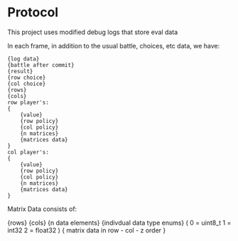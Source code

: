 # Protocol

This project uses modified debug logs that store eval data

In each frame, in addition to the usual battle, choices, etc data, we have:

```
{log data}
{battle after commit}
{result}
{row choice}
{col choice}
{rows}
{cols}
row player's:
{
    {value}
    {row policy}
    {col policy}
    {n matrices}
    {matrices data}
}
col player's:
{
    {value}
    {row policy}
    {col policy}
    {n matrices}
    {matrices data}
}
```

Matrix Data consists of:

{rows}
{cols}
{n data elements}
{indivdual data type enums}
(
    0 = uint8_t
    1 = int32
    2 = float32
)
{
    matrix data in row - col - z order
}